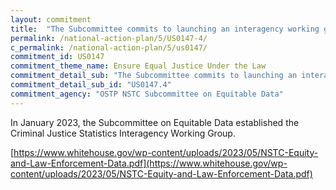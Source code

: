 ```yaml
---
layout: commitment
title:  "The Subcommittee commits to launching an interagency working group on Criminal Justice Statistics with representatives from relevant offices across the Federal Government. To inform that report, the Working Group will launch a 60- day comment period and host a series of listening sessions to solicit input from members of the public across the nation."
permalink: /national-action-plan/5/US0147-4/
c_permalink: /national-action-plan/5/us0147/
commitment_id: US0147
commitment_theme_name: Ensure Equal Justice Under the Law
commitment_detail_sub: "The Subcommittee commits to launching an interagency working group on Criminal Justice Statistics with representatives from relevant offices across the Federal Government. To inform that report, the Working Group will launch a 60- day comment period and host a series of listening sessions to solicit input from members of the public across the nation."
commitment_detail_sub_id: "US0147.4"
commitment_agency: "OSTP NSTC Subcommittee on Equitable Data"
---
```


In January 2023, the Subcommittee on Equitable Data established the Criminal Justice Statistics Interagency Working Group.

[https://www.whitehouse.gov/wp-content/uploads/2023/05/NSTC-Equity-and-Law-Enforcement-Data.pdf](https://www.whitehouse.gov/wp-content/uploads/2023/05/NSTC-Equity-and-Law-Enforcement-Data.pdf)
